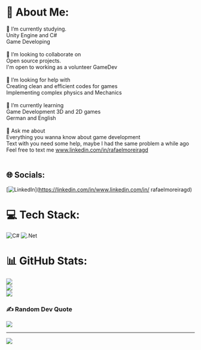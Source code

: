 # 💫 About Me:
🔭 I’m currently studying.<br>       Unity Engine and C# <br>       Game Developing<br><br>👯 I’m looking to collaborate on <br>      Open source projects.<br>      I'm open to working as a volunteer GameDev<br>    <br>🤝 I’m looking for help with<br>      Creating clean and efficient codes for games<br>      Implementing complex physics and Mechanics<br><br>🌱 I’m currently learning<br>      Game Development 3D and 2D games<br>      German and English<br><br>💬 Ask me about<br>      Everything you wanna know about game development<br>      Text with you need some help, maybe I had  the same problem a while ago <br>      Feel free to text me www.linkedin.com/in/rafaelmoreiragd<br>    <br>    


## 🌐 Socials:
[![LinkedIn](https://img.shields.io/badge/LinkedIn-%230077B5.svg?logo=linkedin&logoColor=white)](https://linkedin.com/in/www.linkedin.com/in/ rafaelmoreiragd) 

# 💻 Tech Stack:
![C#](https://img.shields.io/badge/c%23-%23239120.svg?style=for-the-badge&logo=csharp&logoColor=white) ![.Net](https://img.shields.io/badge/.NET-5C2D91?style=for-the-badge&logo=.net&logoColor=white)
# 📊 GitHub Stats:
![](https://github-readme-stats.vercel.app/api?username=rafaelmoreira18&theme=default&hide_border=false&include_all_commits=true&count_private=false)<br/>
![](https://github-readme-streak-stats.herokuapp.com/?user=rafaelmoreira18&theme=default&hide_border=false)<br/>
![](https://github-readme-stats.vercel.app/api/top-langs/?username=rafaelmoreira18&theme=default&hide_border=false&include_all_commits=true&count_private=false&layout=compact)

### ✍️ Random Dev Quote
![](https://quotes-github-readme.vercel.app/api?type=horizontal&theme=radical)

---
[![](https://visitcount.itsvg.in/api?id=rafaelmoreira18&icon=0&color=0)](https://visitcount.itsvg.in)

<!-- Proudly created with GPRM ( https://gprm.itsvg.in ) -->
